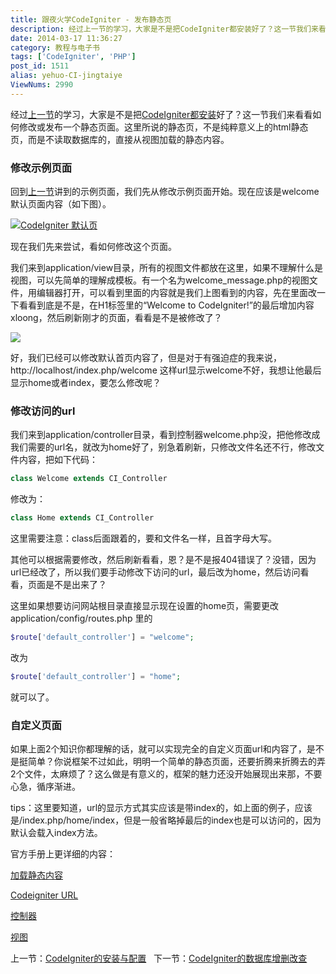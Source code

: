 ```yaml
---
title: 跟夜火学CodeIgniter - 发布静态页
description: 经过上一节的学习，大家是不是把CodeIgniter都安装好了？这一节我们来看看如何修改或发布一个静态页面。这里所说的静态页，不是纯粹意义上的html静态页，而是不读取数据库的，直接从视图加载的静态内容。  修改示例页面回到上一节讲到的示例页面，我们先从修改示例页面开始。现在应该是welcome默认页面内容（如下图）。现在我们先来尝试，看如何修改这个页面。我们来到
date: 2014-03-17 11:36:27
category: 教程与电子书
tags: ['CodeIgniter', 'PHP']
post_id: 1511
alias: yehuo-CI-jingtaiye
ViewNums: 2990
---
```


经过[上一节](/blog/yehuo-ci-anzhuang)的学习，大家是不是把[CodeIgniter都安装](/blog/yehuo-ci-anzhuang)好了？这一节我们来看看如何修改或发布一个静态页面。这里所说的静态页，不是纯粹意义上的html静态页，而是不读取数据库的，直接从视图加载的静态内容。

### 修改示例页面

回到[上一节](/blog/yehuo-ci-anzhuang)讲到的示例页面，我们先从修改示例页面开始。现在应该是welcome默认页面内容（如下图）。

[![CodeIgniter 默认页](/upload/CI-01-01.jpg)](/blog/yehuo-ci-anzhuang)

现在我们先来尝试，看如何修改这个页面。

我们来到application/view目录，所有的视图文件都放在这里，如果不理解什么是视图，可以先简单的理解成模板。有一个名为welcome_message.php的视图文件，用编辑器打开，可以看到里面的内容就是我们上图看到的内容，先在里面改一下看看到底是不是，在H1标签里的“Welcome to CodeIgniter!”的最后增加内容xloong，然后刷新刚才的页面，看看是不是被修改了？

![](/upload/CI-03-01.jpg)

好，我们已经可以修改默认首页内容了，但是对于有强迫症的我来说，http://localhost/index.php/welcome 这样url显示welcome不好，我想让他最后显示home或者index，要怎么修改呢？

### 修改访问的url

我们来到application/controller目录，看到控制器welcome.php没，把他修改成我们需要的url名，就改为home好了，别急着刷新，只修改文件名还不行，修改文件内容，把如下代码：
```php
class Welcome extends CI_Controller
```
修改为：
```php
class Home extends CI_Controller
```
这里需要注意：class后面跟着的，要和文件名一样，且首字母大写。

其他可以根据需要修改，然后刷新看看，恩？是不是报404错误了？没错，因为url已经改了，所以我们要手动修改下访问的url，最后改为home，然后访问看看，页面是不是出来了？

这里如果想要访问网站根目录直接显示现在设置的home页，需要更改 application/config/routes.php 里的
```php
$route['default_controller'] = "welcome";
```
改为
```php
$route['default_controller'] = "home";
```
就可以了。

### 自定义页面

如果上面2个知识你都理解的话，就可以实现完全的自定义页面url和内容了，是不是挺简单？你说框架不过如此，明明一个简单的静态页面，还要折腾来折腾去的弄2个文件，太麻烦了？这么做是有意义的，框架的魅力还没开始展现出来那，不要心急，循序渐进。

tips：这里要知道，url的显示方式其实应该是带index的，如上面的例子，应该是/index.php/home/index，但是一般省略掉最后的index也是可以访问的，因为默认会载入index方法。

官方手册上更详细的内容：

[加载静态内容](http://codeigniter.org.cn/user_guide/tutorial/static_pages.html)

[Codeigniter URL](http://codeigniter.org.cn/user_guide/general/urls.html)

[控制器](http://codeigniter.org.cn/user_guide/general/controllers.html)

[视图](http://codeigniter.org.cn/user_guide/general/views.html)

上一节：[CodeIgniter的安装与配置](/blog/yehuo-ci-anzhuang)   下一节：[CodeIgniter的数据库增删改查](/blog/yehuo-ci-shujukuzengshangaicha)

